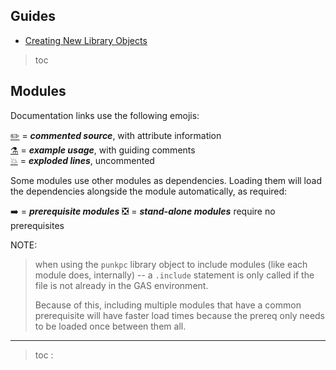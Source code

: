 ## Guides
- [Creating New Library Objects](/doc/md/guide_library_objects.md)
>toc


## Modules
Documentation links use the following emojis:

[:pencil2:](/src) = ***commented source***, with attribute information <br />
[:alembic:](/doc/s/examples) = ***example usage***, with guiding comments <br />
[:boom:](/doc/s/exploded_lines) = ***exploded lines***, uncommented

Some modules use other modules as dependencies. Loading them will load the dependencies alongside the module automatically, as required:

:arrow_right: = ***prerequisite modules***
:negative_squared_cross_mark: = ***stand-alone modules*** require no prerequisites

NOTE:
> when using the `punkpc` library object to include modules (like each module does, internally) -- a `.include` statement is only called if the file is not already in the GAS environment.
>
>Because of this, including multiple modules that have a common prerequisite will have faster load times because the prereq only needs to be loaded once between them all.

---
>toc :
